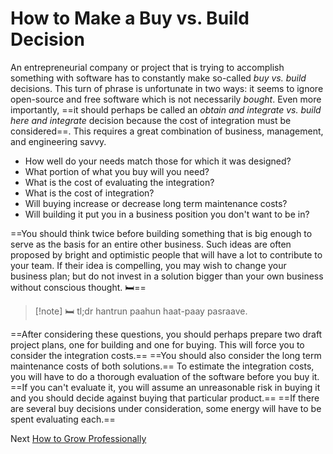 # How to Make a Buy vs. Build Decision
[//]: # (Version:1.0.0)
An entrepreneurial company or project that is trying to accomplish something with software has to constantly make so-called *buy vs. build* decisions. This turn of phrase is unfortunate in two ways: it seems to ignore open-source and free software which is not necessarily *bought*. Even more importantly, ==it should perhaps be called an *obtain and integrate vs. build here and integrate* decision because the cost of integration must be considered==. This requires a great combination of business, management, and engineering savvy.

- How well do your needs match those for which it was designed?
- What portion of what you buy will you need?
- What is the cost of evaluating the integration?
- What is the cost of integration?
- Will buying increase or decrease long term maintenance costs?
- Will building it put you in a business position you don't want to be in?

==You should think twice before building something that is big enough to serve as the basis for an entire other business. Such ideas are often proposed by bright and optimistic people that will have a lot to contribute to your team. If their idea is compelling, you may wish to change your business plan; but do not invest in a solution bigger than your own business without conscious thought. 🛏️==

> [!note] 🛏️ tl;dr
> hantrun paahun haat-paay pasraave.

==After considering these questions, you should perhaps prepare two draft project plans, one for building and one for buying. This will force you to consider the integration costs.== ==You should also consider the long term maintenance costs of both solutions.== To estimate the integration costs, you will have to do a thorough evaluation of the software before you buy it. ==If you can't evaluate it, you will assume an unreasonable risk in buying it and you should decide against buying that particular product.== ==If there are several buy decisions under consideration, some energy will have to be spent evaluating each.==

Next [How to Grow Professionally](05-How-to-Grow-Professionally.md)
